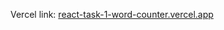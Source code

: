 Vercel link: [react-task-1-word-counter.vercel.app](react-task-1-word-counter-git-main-atharva-ms-projects.vercel.app)

